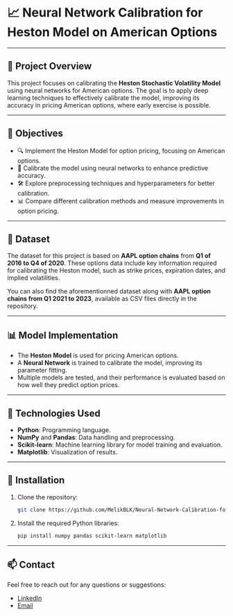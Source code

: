 
# 📈 **Neural Network Calibration for Heston Model on American Options**

---

## 📝 **Project Overview**

This project focuses on calibrating the **Heston Stochastic Volatility Model** using neural networks for American options. The goal is to apply deep learning techniques to effectively calibrate the model, improving its accuracy in pricing American options, where early exercise is possible.

---

## 🎯 **Objectives**

- 🔍 Implement the Heston Model for option pricing, focusing on American options.
- 🧠 Calibrate the model using neural networks to enhance predictive accuracy.
- 🛠️ Explore preprocessing techniques and hyperparameters for better calibration.
- 📊 Compare different calibration methods and measure improvements in option pricing.

---

## 📂 **Dataset**

The dataset for this project is based on **AAPL option chains** from **Q1 of 2016 to Q4 of 2020**. These options data include key information required for calibrating the Heston model, such as strike prices, expiration dates, and implied volatilities.

You can also find the aforementionned dataset along with **AAPL option chains from Q1 2021 to 2023**, available as CSV files directly in the repository.

---

## 📊 **Model Implementation**

- The **Heston Model** is used for pricing American options.
- A **Neural Network** is trained to calibrate the model, improving its parameter fitting.
- Multiple models are tested, and their performance is evaluated based on how well they predict option prices.

---

## 🔧 **Technologies Used**

- **Python**: Programming language.
- **NumPy** and **Pandas**: Data handling and preprocessing.
- **Scikit-learn**: Machine learning library for model training and evaluation.
- **Matplotlib**: Visualization of results.

---

## 📂 **Installation**

1. Clone the repository:

   ```bash
   git clone https://github.com/MelikBLK/Neural-Network-Calibration-for-Heston-Model-on-American-Options.git
   ```

2. Install the required Python libraries:

   ```bash
   pip install numpy pandas scikit-learn matplotlib
   ```

---

## 📫 **Contact**

Feel free to reach out for any questions or suggestions:
- [LinkedIn](https://www.linkedin.com/in/melik-belkhiria)
- [Email](mailto:belkhiria.melik02@gmail.com)

